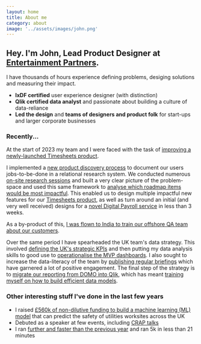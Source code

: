 ```yaml
---
layout: home
title: About me
category: about
image: '../assets/images/john.png'
--- 
```


## Hey. I'm John, Lead Product Designer at [Entertainment Partners](0).

I have thousands of hours experience defining problems, desiging solutions and measuring their impact. 
* **IxDF certified** user experience designer (with distinction)
* **Qlik certified data analyst** and passionate about building a culture of data-reliance
* **Led the design** and **teams of designers and product folk** for start-ups and larger corporate businesses

### Recently...
At the start of 2023 my team and I were faced with the task of [improving a newly-launched Timesheets product](1).

I implemented a [new product discovery process](2) to document our users jobs-to-be-done in a relational research system. We conducted numerous [on-site research sessions](3) and built a very clear picture of the problem-space and used this same framework to [analyse which roadmap items would be most impactful](4). This enabled us to design multiple impactful new features for our [Timesheets product](1), as well as turn around an initial (and very well received) designs for a [novel Digital Payroll service](5) in less than 3 weeks. 

As a by-product of this, [I was flown to India to train our offshore QA team about our customers](6).

Over the same period I have spearheaded the UK team's data strategy. This involved [defining the UK's strategic KPIs](7) and then putting my data analysis skills to good use to [operationalise the MVP dashboards](8). I also sought to increase the data-literacy of the team by [publishing regular briefings](9) which have garnered a lot of positive engagement. The final step of the strategy is to [migrate our reporting from DOMO into Qlik](10), which has meant [training myself on how to build efficient data models](11).  

### Other interesting stuff I've done in the last few years
* I raised [£560k of non-dilutive funding to build a machine learning (ML) model](14) that can predict the safety of utilities worksites across the UK
* Debuted as a speaker at few events, including [CRAP talks](12)
* I ran [further and faster than the previous year](15) and ran 5k in less than 21 minutes


[0]: http://www.ep.com
[1]: / 
[2]: /
[3]: /
[4]: /
[5]: /
[6]: /
[7]: /
[8]: /
[9]: /
[10]: /
[11]: /
[12]: /
[13]: /
[14]: /
[15]: /